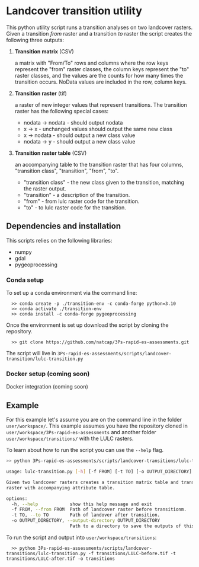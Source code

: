 # Landcover transition utility
This python utility script runs a transition analyses on two landcover rasters.
Given a transition _from_ raster and a transition _to_ raster the script
creates the following three outputs:

1. **Transition matrix** (CSV)

    a matrix with "From/To" rows and columns
    where the row keys represent the "from" raster classes, the column
    keys represent the "to" raster classes, and the values are the
    counts for how many times the transition occurs. NoData values are
    included in the row, column keys.

2. **Transition raster** (tif)

    a raster of new integer values that represent transitions. The transition
    raster has the following special cases:

    - nodata -> nodata - should output nodata
    - x -> x - unchanged values should output the same new class
    - x -> nodata  - should output a new class value
    - nodata -> y - should output a new class value

3. **Transition raster table** (CSV)

    an accompanying table to the transition raster that has four columns,
    "transition class", "transition", "from", "to".

    - "transition class" - the new class given to the transition, matching the
        raster output.
    - "transition" - a description of the transition.
    - "from" - from lulc raster code for the transition.
    - "to" - to lulc raster code for the transition.

## Dependencies and installation
This scripts relies on the following libraries:
  - numpy
  - gdal
  - pygeoprocessing

### Conda setup
To set up a conda environment via the command line:
```
  >> conda create -p ./transition-env -c conda-forge python=3.10
  >> conda activate ./transition-env
  >> conda install -c conda-forge pygeoprocessing
```
Once the environment is set up download the script by cloning the repository.

`  >> git clone https://github.com/natcap/3Ps-rapid-es-assessments.git`

The script will live in `3Ps-rapid-es-assessments/scripts/landcover-transition/lulc-transition.py`

### Docker setup (coming soon)
Docker integration (coming soon)

## Example
For this example let's assume you are on the command line in the folder
`user/workspace/`. This example assumes you have the repository cloned in
`user/workspace/3Ps-rapid-es-assessments` and another folder
`user/workspace/transitions/` with the LULC rasters.

To learn about how to run the script you can use the `--help` flag.

```bash
>> python 3Ps-rapid-es-assessments/scripts/landcover-transitions/lulc-transition.py --help

usage: lulc-transition.py [-h] [-f FROM] [-t TO] [-o OUTPUT_DIRECTORY]

Given two landcover rasters creates a transition matrix table and transition
raster with accompanying attribute table.

options:
  -h, --help            show this help message and exit
  -f FROM, --from FROM  Path of landcover raster before transitionm.
  -t TO, --to TO        Path of landover after transition.
  -o OUTPUT_DIRECTORY, --output-directory OUTPUT_DIRECTORY
                        Path to a directory to save the outputs of this script.
```

To run the script and output into `user/workspace/transitions`:

`  >> python 3Ps-rapid-es-assessments/scripts/landcover-transitions/lulc-transition.py -f transitions/LULC-before.tif -t transitions/LULC-after.tif -o transitions`

